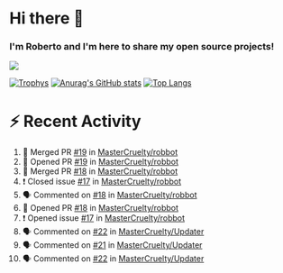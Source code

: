 # Hi there 👋
### I'm Roberto and I'm here to share my open source projects!

<img src="https://komarev.com/ghpvc/?username=mastercruelty&label=Profile views&color=0e75b6"><br>

[![Trophys](https://github-profile-trophy.vercel.app/?username=mastercruelty)](https://github.com/ryo-ma/github-profile-trophy)
[![Anurag's GitHub stats](https://github-readme-stats.vercel.app/api?username=mastercruelty&show_icons=true&theme=tokyonight)](https://github.com/anuraghazra/github-readme-stats)
[![Top Langs](https://github-readme-stats.vercel.app/api/top-langs/?username=mastercruelty&layout=compact)](https://github.com/anuraghazra/github-readme-stats)

# :zap: Recent Activity
<!--START_SECTION:activity-->
1. 🎉 Merged PR [#19](https://github.com/MasterCruelty/robbot/pull/19) in [MasterCruelty/robbot](https://github.com/MasterCruelty/robbot)
2. 💪 Opened PR [#19](https://github.com/MasterCruelty/robbot/pull/19) in [MasterCruelty/robbot](https://github.com/MasterCruelty/robbot)
3. 🎉 Merged PR [#18](https://github.com/MasterCruelty/robbot/pull/18) in [MasterCruelty/robbot](https://github.com/MasterCruelty/robbot)
4. ❗️ Closed issue [#17](https://github.com/MasterCruelty/robbot/issues/17) in [MasterCruelty/robbot](https://github.com/MasterCruelty/robbot)
5. 🗣 Commented on [#18](https://github.com/MasterCruelty/robbot/issues/18) in [MasterCruelty/robbot](https://github.com/MasterCruelty/robbot)
6. 💪 Opened PR [#18](https://github.com/MasterCruelty/robbot/pull/18) in [MasterCruelty/robbot](https://github.com/MasterCruelty/robbot)
7. ❗️ Opened issue [#17](https://github.com/MasterCruelty/robbot/issues/17) in [MasterCruelty/robbot](https://github.com/MasterCruelty/robbot)
8. 🗣 Commented on [#22](https://github.com/MasterCruelty/Updater/issues/22) in [MasterCruelty/Updater](https://github.com/MasterCruelty/Updater)
9. 🗣 Commented on [#21](https://github.com/MasterCruelty/Updater/issues/21) in [MasterCruelty/Updater](https://github.com/MasterCruelty/Updater)
10. 🗣 Commented on [#22](https://github.com/MasterCruelty/Updater/issues/22) in [MasterCruelty/Updater](https://github.com/MasterCruelty/Updater)
<!--END_SECTION:activity-->
